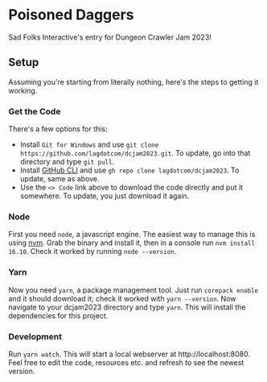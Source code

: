 # Poisoned Daggers

Sad Folks Interactive's entry for Dungeon Crawler Jam 2023!

## Setup

Assuming you're starting from literally nothing, here's the steps to getting it working.

### Get the Code

There's a few options for this:

- Install `Git for Windows` and use `git clone https://github.com/lagdotcom/dcjam2023.git`. To update, go into that directory and type `git pull`.
- Install [GitHub CLI](https://cli.github.com) and use `gh repo clone lagdotcom/dcjam2023`. To update, same as above.
- Use the `<> Code` link above to download the code directly and put it somewhere. To update, you just download it again.

### Node

First you need `node`, a javascript engine. The easiest way to manage this is using [nvm](https://github.com/coreybutler/nvm-windows). Grab the binary and install it, then in a console run `nvm install 16.10`. Check it worked by running `node --version`.

### Yarn

Now you need `yarn`, a package management tool. Just run `corepack enable` and it should download it; check it worked with `yarn --version`. Now navigate to your dcjam2023 directory and type `yarn`. This will install the dependencies for this project.

### Development

Run `yarn watch`. This will start a local webserver at http://localhost:8080. Feel free to edit the code, resources etc. and refresh to see the newest version.
